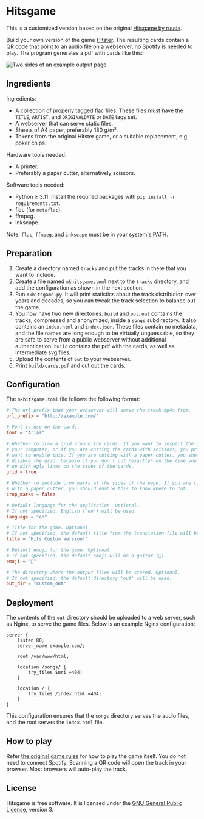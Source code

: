 # Hitsgame

This is a customized version based on the original [Hitsgame by ruuda](https://github.com/ruuda/hitsgame).

Build your own version of the game [Hitster][hitster]. The resulting cards
contain a QR code that point to an audio file on a webserver, no Spotify is
needed to play. The program generates a pdf with cards like this:

![Two sides of an example output page](example.png)

## Ingredients

Ingredients:

 * A collection of properly tagged flac files. These files must have the
   `TITLE`, `ARTIST`, and `ORIGINALDATE` or `DATE` tags set.
 * A webserver that can serve static files.
 * Sheets of A4 paper, preferably 180 g/m².
 * Tokens from the original Hitster game, or a suitable replacement,
   e.g. poker chips.

Hardware tools needed:

 * A printer.
 * Preferably a paper cutter, alternatively scissors.

Software tools needed:

 * Python ≥ 3.11. Install the required packages with `pip install -r requirements.txt`.
 * flac (for `metaflac`).
 * ffmpeg.
 * inkscape.

Note: `flac`, `ffmpeg`, and `inkscape` must be in your system's PATH.

## Preparation

 1. Create a directory named `tracks` and put the tracks in there that you want
    to include.
 2. Create a file named `mkhitsgame.toml` next to the `tracks` directory, and
    add the configuration as shown in the next section.
 3. Run `mkhitsgame.py`. It will print statistics about the track distribution
    over years and decades, so you can tweak the track selection to balance out
    the game.
 4. You now have two new directories: `build` and `out`. `out` contains the
    tracks, compressed and anonymized, inside a `songs` subdirectory. It also
    contains an `index.html` and `index.json`. These files contain no metadata,
    and the file names are long enough to be virtually unguessable, so they are
    safe to serve from a public webserver without additional authentication.
    `build` contains the pdf with the cards, as well as intermediate svg files.
 5. Upload the contents of `out` to your webserver.
 6. Print `build/cards.pdf` and cut out the cards.

## Configuration

The `mkhitsgame.toml` file follows the following format:

```toml
# The url prefix that your webserver will serve the track mp4s from.
url_prefix = "http://example.com/"

# Font to use on the cards.
font = "Arial"

# Whether to draw a grid around the cards. If you want to inspect the pdf on
# your computer, or if you are cutting the cards with scissors, you probably
# want to enable this. If you are cutting with a paper cutter, you should
# disable the grid, because if you don't cut *exactly* on the line you'll end
# up with ugly lines on the sides of the cards.
grid = true

# Whether to include crop marks at the sides of the page. If you are cutting
# with a paper cutter, you should enable this to know where to cut.
crop_marks = false

# Default language for the application. Optional.
# If not specified, English ('en') will be used.
language = "en"

# Title for the game. Optional.
# If not specified, the default title from the translation file will be used.
title = "Hits Custom Version!"

# Default emoji for the game. Optional.
# If not specified, the default emoji will be a guitar (🎸).
emoji = "🎸"

# The directory where the output files will be stored. Optional.
# If not specified, the default directory 'out' will be used.
out_dir = "custom_out"
```


## Deployment

The contents of the `out` directory should be uploaded to a web server, such as Nginx, to serve the game files. Below is an example Nginx configuration:

```nginx
server {
    listen 80;
    server_name example.com/;

    root /var/www/html;

    location /songs/ {
        try_files $uri =404;
    }

    location / {
        try_files /index.html =404;
    }
}
```

This configuration ensures that the `songs` directory serves the audio files, and the root serves the `index.html` file.

## How to play

Refer [the original game rules][howplay] for how to play the game itself. You
do not need to connect Spotify. Scanning a QR code will open the track in your
browser. Most browsers will auto-play the track.

## License

Hitsgame is free software. It is licensed under the
[GNU General Public License][gplv3], version 3.

[gplv3]:   https://www.gnu.org/licenses/gpl-3.0.html
[hitster]: https://boardgamegeek.com/boardgame/318243/hitster
[howplay]: https://hitstergame.com/en-us/how-to-play-premium/
[nix217]:  https://nixos.org/download#nix-more
